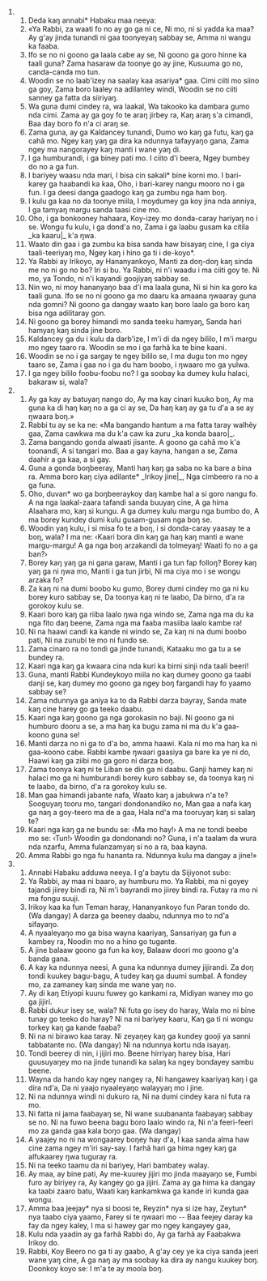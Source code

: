 <ol>
  <li>
    <ol>
      <li>Deda kaŋ annabi* Habaku maa neeya:</li>
      <li>«Ya Rabbi, za waati fo no ay go ga ni ce, Ni mo, ni si yadda ka maa? Ay g'ay jinda tunandi ni gaa toonyeyaŋ sabbay se, Amma ni wangu ka faaba.</li>
      <li>Ifo se no ni goono ga laala cabe ay se, Ni goono ga goro hinne ka taali guna? Zama hasaraw da toonye go ay jine, Kusuuma go no, canda-canda mo tun.</li>
      <li>Woodin se no laab'izey na saalay kaa asariya* gaa. Cimi ciiti mo siino ga goy, Zama boro laaley na adilantey windi, Woodin se no ciiti sanney ga fatta da siiriyaŋ.</li>
      <li>Wa guna dumi cindey ra, wa laakal, Wa takooko ka dambara gumo nda cimi. Zama ay ga goy fo te araŋ jirbey ra, Kaŋ araŋ s'a cimandi, Baa day boro fo n'a ci araŋ se.</li>
      <li>Zama guna, ay ga Kaldancey tunandi, Dumo wo kaŋ ga futu, kaŋ ga cahã mo. Ngey kaŋ yaŋ ga dira ka ndunnya tafayyaŋo gana, Zama ngey ma nangorayey kaŋ manti i wane yaŋ di.</li>
      <li>I ga humburandi, i ga biney pati mo. I ciito d'i beera, Ngey bumbey do no a ga fun.</li>
      <li>I bariyey waasu nda mari, I bisa cin sakali* bine korni mo. I bari-karey ga haabandi ka kaa, Oho, i bari-karey nangu mooro no i ga fun. I ga deesi danga gaadogo kaŋ ga zumbu nga ham boŋ.</li>
      <li>I kulu ga kaa no da toonye miila, I moydumey ga koy jina nda anniya, I ga tamyaŋ margu sanda taasi cine mo.</li>
      <li>Oho, i ga bonkooney hahaara, Koy-izey mo donda-caray hariyaŋ no i se. Wongu fu kulu, i ga dond'a no, Zama i ga laabu gusam ka citila _ka kaaru|_ k'a ŋwa.</li>
      <li>Waato din gaa i ga zumbu ka bisa sanda haw bisayaŋ cine, I ga ciya taali-teeriyaŋ mo, Ngey kaŋ i hino ga ti i de-koyo*.</li>
      <li>Ya Rabbi ay Irikoyo, ay Hananyankoyo, Manti za doŋ-doŋ kaŋ sinda me no ni go no bo? Iri si bu. Ya Rabbi, ni n'i waadu i ma ciiti goy te. Ni mo, ya Tondo, ni n'i kayandi goojiyaŋ sabbay se.</li>
      <li>Nin wo, ni moy hananyaŋo baa d'i ma laala guna, Ni si hin ka goro ka taali guna. Ifo se no ni goono ga mo daaru ka amaana ŋwaaray guna nda gomni? Ni goono ga dangay waato kaŋ boro laalo ga boro kaŋ bisa nga adilitaray gon.</li>
      <li>Ni goono ga borey himandi mo sanda teeku hamyaŋ, Sanda hari hamyaŋ kaŋ sinda jine boro.</li>
      <li>Kaldancey ga du i kulu da darb'ize, I m'i di da ngey bililo, I m'i margu mo ngey taaro ra. Woodin se mo i ga farhã ka te bine kaani.</li>
      <li>Woodin se no i ga sargay te ngey bililo se, I ma dugu ton mo ngey taaro se, Zama i gaa no i ga du ham boobo, i ŋwaaro mo ga yulwa.</li>
      <li>I ga ngey bililo foobu-foobu no? I ga soobay ka dumey kulu halaci, bakaraw si, wala?</li>
    </ol>
  </li>
  <li>
    <ol>
      <li>Ay ga kay ay batuyaŋ nango do, Ay ma kay cinari kuuko boŋ, Ay ma guna ka di haŋ kaŋ no a ga ci ay se, Da haŋ kaŋ ay ga tu d'a a se ay ŋwaara boŋ.»</li>
      <li>Rabbi tu ay se ka ne: «Ma bangando hantum a ma fatta taray walhẽy gaa, Zama cawkwa ma du k'a caw ka zuru _ka konda baaro|_.</li>
      <li>Zama bangando gonda alwaati jisante. A goono ga cahã mo k'a toonandi, A si tangari mo. Baa a gay kayna, hangan a se, Zama daahir a ga kaa, a si gay.</li>
      <li>Guna a gonda boŋbeeray, Manti haŋ kaŋ ga saba no ka bare a bina ra. Amma boro kaŋ ciya adilante* _Irikoy jine|_, Nga cimbeero ra no a ga funa.</li>
      <li>Oho, duvan* wo ga boŋbeeraykoy daŋ kambe hal a si goro nangu fo. A na nga laakal-zaara tafandi sanda buuyaŋ cine, A ga hima Alaahara mo, kaŋ si kungu. A ga dumey kulu margu nga bumbo do, A ma borey kundey dumi kulu gusam-gusam nga boŋ se.</li>
      <li>Woodin yaŋ kulu, i si misa fo te a boŋ, i si donda-caray yaasay te a boŋ, wala? I ma ne: ‹Kaari bora din kaŋ ga haŋ kaŋ manti a wane margu-margu! A ga nga boŋ arzakandi da tolmeyaŋ! Waati fo no a ga ban?›</li>
      <li>Borey kaŋ yaŋ ga ni gana garaw, Manti i ga tun fap folloŋ? Borey kaŋ yaŋ ga ni ŋwa mo, Manti i ga tun jirbi, Ni ma ciya mo i se wongu arzaka fo?</li>
      <li>Za kaŋ ni na dumi boobo ku gumo, Borey dumi cindey mo ga ni ku borey kuro sabbay se, Da toonya kaŋ ni te laabo, Da birno, d'a ra gorokoy kulu se.</li>
      <li>Kaari boro kaŋ ga riiba laalo ŋwa nga windo se, Zama nga ma du ka nga fito daŋ beene, Zama nga ma faaba masiiba laalo kambe ra!</li>
      <li>Ni na haawi candi ka kande ni windo se, Za kaŋ ni na dumi boobo pati, Ni na zunubi te mo ni fundo se.</li>
      <li>Zama cinaro ra no tondi ga jinde tunandi, Kataaku mo ga tu a se bundey ra.</li>
      <li>Kaari nga kaŋ ga kwaara cina nda kuri ka birni sinji nda taali beeri!</li>
      <li>Guna, manti Rabbi Kundeykoyo miila no kaŋ dumey goono ga taabi danji se, kaŋ dumey mo goono ga ngey boŋ fargandi hay fo yaamo sabbay se?</li>
      <li>Zama ndunnya ga aniya ka to da Rabbi darza bayray, Sanda mate kaŋ cine harey go ga teeko daabu.</li>
      <li>Kaari nga kaŋ goono ga nga gorokasin no baji. Ni goono ga ni humburo dooru a se, a ma haŋ ka bugu zama ni ma du k'a gaa-koono guna se!</li>
      <li>Manti darza no ni ga to d'a bo, amma haawi. Kala ni mo ma haŋ ka ni gaa-koono cabe. Rabbi kambe ŋwaari gaasiya ga bare ka ye ni do, Haawi kaŋ ga ziibi mo ga goro ni darza boŋ.</li>
      <li>Zama toonya kaŋ ni te Liban se din ga ni daabu. Ganji hamey kaŋ ni halaci mo ga ni humburandi borey kuro sabbay se, da toonya kaŋ ni te laabo, da birno, d'a ra gorokoy kulu se.</li>
      <li>Man gaa himandi jabante nafa, Waato kaŋ a jabukwa n'a te? Sooguyaŋ tooru mo, tangari dondonandiko no, Man gaa a nafa kaŋ ga naŋ a goy-teero ma de a gaa, Hala nd'a ma tooruyaŋ kaŋ si salaŋ te?</li>
      <li>Kaari nga kaŋ ga ne bundu se: ‹Ma mo hay!› A ma ne tondi beebe mo se: ‹Tun!› Woodin ga dondonandi no? Guna, i n'a taalam da wura nda nzarfu, Amma fulanzamyaŋ si no a ra, baa kayna.</li>
      <li>Amma Rabbi go nga fu hananta ra. Ndunnya kulu ma dangay a jine!»</li>
    </ol>
  </li>
  <li>
    <ol>
      <li>Annabi Habaku adduwa neeya. I g'a baytu da Sijiyonot subo:</li>
      <li>Ya Rabbi, ay maa ni baaro, ay humburu mo. Ya Rabbi, ma ni goyey tajandi jiirey bindi ra, Ni m'i bayrandi mo jiirey bindi ra. Futay ra mo ni ma fongu suuji.</li>
      <li>Irikoy kaa ka fun Teman haray, Hananyankoyo fun Paran tondo do. (Wa dangay) A darza ga beeney daabu, ndunnya mo to nd'a sifayaŋo.</li>
      <li>A nyaaleyaŋo mo ga bisa wayna kaariyaŋ, Sansariyaŋ ga fun a kambey ra, Noodin mo no a hino go tugante.</li>
      <li>A jine balaaw goono ga fun ka koy, Balaaw doori mo goono g'a banda gana.</li>
      <li>A kay ka ndunnya neesi, A guna ka ndunnya dumey jijirandi. Za doŋ tondi kuukey bagu-bagu, A tudey kaŋ ga duumi sumbal. A fondey mo, za zamaney kaŋ sinda me wane yaŋ no.</li>
      <li>Ay di kaŋ Etiyopi kuuru fuwey go kankami ra, Midiyan waney mo go ga jijiri.</li>
      <li>Rabbi dukur isey se, wala? Ni futa go isey do haray, Wala mo ni bine tunay go teeko do haray? Ni na ni bariyey kaaru, Kaŋ ga ti ni wongu torkey kaŋ ga kande faaba?</li>
      <li>Ni na ni birawo kaa taray. Ni zeyaŋey kaŋ ga kundey gooji ya sanni tabbatante no. (Wa dangay) Ni na ndunnya kortu nda isayaŋ.</li>
      <li>Tondi beerey di nin, i jijiri mo. Beene hirriyaŋ harey bisa, Hari guusuyaŋey mo na jinde tunandi ka salaŋ ka ngey bondayey sambu beene.</li>
      <li>Wayna da hando kay ngey nangey ra, Ni hangawey kaariyaŋ kaŋ i ga dira nd'a, Da ni yaajo nyaaleyaŋo walayyaŋ mo i jine.</li>
      <li>Ni na ndunnya windi ni dukuro ra, Ni na dumi cindey kara ni futa ra mo.</li>
      <li>Ni fatta ni jama faabayaŋ se, Ni wane suubananta faabayaŋ sabbay se no. Ni na fuwo beena bagu boro laalo windo ra, Ni n'a feeri-feeri mo za ganda gaa kala boŋo gaa. (Wa dangay)</li>
      <li>A yaajey no ni na wongaarey boŋey hay d'a, I kaa sanda alma haw cine zama ngey m'iri say-say. I farhã hari ga hima ngey kaŋ ga alfukaarey ŋwa tuguray ra.</li>
      <li>Ni na teeko taamu da ni bariyey, Hari bambatey walay.</li>
      <li>Ay maa, ay bine pati, Ay me-kuurey jijiri mo jinda maayaŋo se, Fumbi furo ay biriyey ra, Ay kangey go ga jijiri. Zama ay ga hima ka dangay ka taabi zaaro batu, Waati kaŋ kankamkwa ga kande iri kunda gaa wongu.</li>
      <li>Amma baa jeejay* nya si boosi te, Reyzin* nya si ize hay, Zeytun* nya taabo ciya yaamo, Farey si te ŋwaari mo -- Baa feejey daray ka fay da ngey kaley, I ma si hawey gar mo ngey kangayey gaa,</li>
      <li>Kulu nda yaadin ay ga farhã Rabbi do, Ay ga farhã ay Faabakwa Irikoy do.</li>
      <li>Rabbi, Koy Beero no ga ti ay gaabo, A g'ay cey ye ka ciya sanda jeeri wane yaŋ cine, A ga naŋ ay ma soobay ka dira ay nangu kuukey boŋ. Doonkoy koyo se: I m'a te ay moola boŋ.</li>
    </ol>
  </li>
</ol>